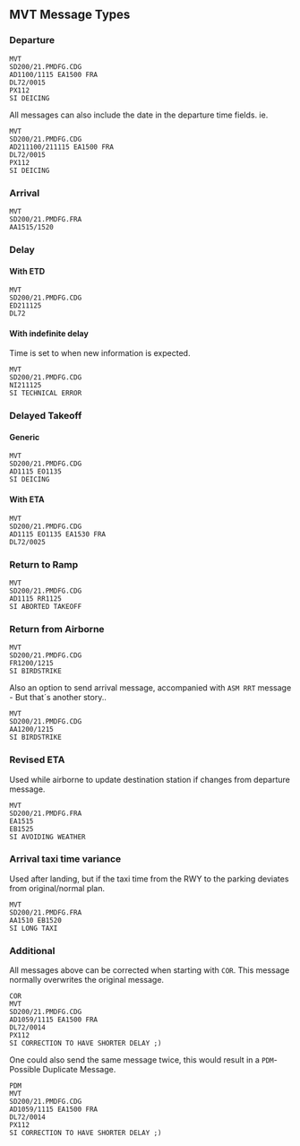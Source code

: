 ## MVT Message Types

### Departure
```
MVT
SD200/21.PMDFG.CDG
AD1100/1115 EA1500 FRA
DL72/0015
PX112
SI DEICING
```
All messages can also include the date in the departure time fields. ie.
```
MVT
SD200/21.PMDFG.CDG
AD211100/211115 EA1500 FRA
DL72/0015
PX112
SI DEICING
```

### Arrival
```
MVT
SD200/21.PMDFG.FRA
AA1515/1520
```
### Delay
#### With ETD
```
MVT
SD200/21.PMDFG.CDG
ED211125
DL72
```
#### With indefinite delay
Time is set to when new information is expected.
```
MVT
SD200/21.PMDFG.CDG
NI211125
SI TECHNICAL ERROR
```

### Delayed Takeoff
#### Generic
```
MVT
SD200/21.PMDFG.CDG
AD1115 EO1135
SI DEICING
```
#### With ETA
```
MVT
SD200/21.PMDFG.CDG
AD1115 EO1135 EA1530 FRA
DL72/0025
```

### Return to Ramp
```
MVT
SD200/21.PMDFG.CDG
AD1115 RR1125
SI ABORTED TAKEOFF
```
### Return from Airborne
```
MVT
SD200/21.PMDFG.CDG
FR1200/1215
SI BIRDSTRIKE
```
Also an option to send arrival message, accompanied with `ASM RRT` message - But that´s another story..
```
MVT
SD200/21.PMDFG.CDG
AA1200/1215
SI BIRDSTRIKE
```
### Revised ETA
Used while airborne to update destination station if changes from departure message.
```
MVT
SD200/21.PMDFG.FRA
EA1515
EB1525
SI AVOIDING WEATHER
```
### Arrival taxi time variance
Used after landing, but if the taxi time from the RWY to the parking deviates from original/normal plan.
```
MVT
SD200/21.PMDFG.FRA
AA1510 EB1520
SI LONG TAXI
```

### Additional
All messages above can be corrected when starting with `COR`. This message normally overwrites the original message. 
```
COR
MVT
SD200/21.PMDFG.CDG
AD1059/1115 EA1500 FRA
DL72/0014
PX112
SI CORRECTION TO HAVE SHORTER DELAY ;) 
```

One could also send the same message twice, this would result in a `PDM`- Possible Duplicate Message. 
```
PDM
MVT
SD200/21.PMDFG.CDG
AD1059/1115 EA1500 FRA
DL72/0014
PX112
SI CORRECTION TO HAVE SHORTER DELAY ;) 
```